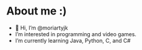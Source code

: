 # About me :)

* 👋 Hi, I’m @moriartyjk
* I’m interested in programming and video games.
* I’m currently learning Java, Python, C, and C#
